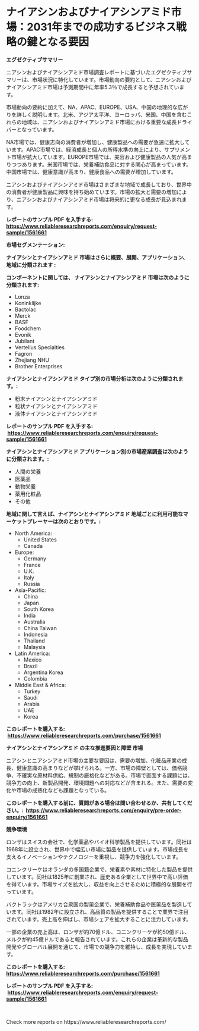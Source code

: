 <p><h1>ナイアシンおよびナイアシンアミド市場：2031年までの成功するビジネス戦略の鍵となる要因</h1></p><p><strong>エグゼクティブサマリー</strong></p>
<p><p>ニアシンおよびナイアシンアミド市場調査レポートに基づいたエグゼクティブサマリーは、市場状況に特化しています。市場動向の要約として、ニアシンおよびナイアシンアミド市場は予測期間中に年率5.3％で成長すると予想されています。</p><p>市場動向の要約に加えて、NA、APAC、EUROPE、USA、中国の地理的な広がりを詳しく説明します。北米、アジア太平洋、ヨーロッパ、米国、中国を含むこれらの地域は、ニアシンおよびナイアシンアミド市場における重要な成長ドライバーとなっています。</p><p>NA市場では、健康志向の消費者が増加し、健康製品への需要が急速に拡大しています。APAC市場では、経済成長と個人の所得水準の向上により、サプリメント市場が拡大しています。EUROPE市場では、美容および健康製品の人気が高まりつつあります。米国市場では、栄養補助食品に対する関心が高まっています。中国市場では、健康意識が高まり、健康食品への需要が増加しています。</p><p>ニアシンおよびナイアシンアミド市場はさまざまな地域で成長しており、世界中の消費者が健康製品に興味を持ち始めています。市場の拡大と需要の増加により、ニアシンおよびナイアシンアミド市場は将来的に更なる成長が見込まれます。</p></p>
<p><strong>レポートのサンプル PDF を入手する: <a href="https://www.reliableresearchreports.com/enquiry/request-sample/1561661">https://www.reliableresearchreports.com/enquiry/request-sample/1561661</a></strong></p>
<p><strong>市場セグメンテーション:</strong></p>
<p><strong> ナイアシンとナイアシンアミド 市場はさらに概要、展開、アプリケーション、地域に分類されます :</strong></p>
<p><strong>コンポーネントに関しては、 ナイアシンとナイアシンアミド 市場は次のように分類されます: &nbsp;</strong></p>
<p><ul><li>Lonza</li><li>Koninklijke</li><li>Bactolac</li><li>Merck</li><li>BASF</li><li>Foodchem</li><li>Evonik</li><li>Jubilant</li><li>Vertellus Specialties</li><li>Fagron</li><li>Zhejiang NHU</li><li>Brother Enterprises</li></ul></p>
<p><strong> ナイアシンとナイアシンアミド タイプ別の市場分析は次のように分類されます。:</strong></p>
<p><ul><li>粉末ナイアシンとナイアシンアミド</li><li>粒状ナイアシンとナイアシンアミド</li><li>液体ナイアシンとナイアシンアミド</li></ul></p>
<p><strong>レポートのサンプル PDF を入手する: &nbsp;<a href="https://www.reliableresearchreports.com/enquiry/request-sample/1561661">https://www.reliableresearchreports.com/enquiry/request-sample/1561661</a></strong></p>
<p><strong> ナイアシンとナイアシンアミド アプリケーション別の市場産業調査は次のように分類されます。:</strong></p>
<p><ul><li>人間の栄養</li><li>医薬品</li><li>動物栄養</li><li>薬用化粧品</li><li>その他</li></ul></p>
<p><strong>地域に関して言えば、ナイアシンとナイアシンアミド 地域ごとに利用可能なマーケットプレーヤーは次のとおりです。:</strong></p>
<p><ul>
    <li>
        North America:
        <ul>
            <li>United States</li>
            <li>Canada</li>
        </ul>
    </li>
    <li>
        Europe:
        <ul>
            <li>Germany</li>
            <li>France</li>
            <li>U.K.</li>
            <li>Italy</li>
            <li>Russia</li>
        </ul>
    </li>
    <li>
        Asia-Pacific:
        <ul>
            <li>China</li>
            <li>Japan</li>
            <li>South Korea</li>
            <li>India</li>
            <li>Australia</li>
            <li>China Taiwan</li>
            <li>Indonesia</li>
            <li>Thailand</li>
            <li>Malaysia</li>
        </ul>
    </li>
    <li>
        Latin America:
        <ul>
            <li>Mexico</li>
            <li>Brazil</li>
            <li>Argentina Korea</li>
            <li>Colombia</li>
        </ul>
    </li>
    <li>
        Middle East & Africa:
        <ul>
            <li>Turkey</li>
            <li>Saudi</li>
            <li>Arabia</li>
            <li>UAE</li>
            <li>Korea</li>
        </ul>
    </li>
    </ul></p>
<p><strong>このレポートを購入する: &nbsp;<a href="https://www.reliableresearchreports.com/purchase/1561661">https://www.reliableresearchreports.com/purchase/1561661</a></strong></p>
<p><strong>ナイアシンとナイアシンアミド の主な推進要因と障壁 市場</strong></p>
<p><p>ニアシンとニアシンアミド市場の主要な要因は、需要の増加、化粧品産業の成長、健康意識の高まりなどが挙げられる。一方、市場の障壁としては、価格競争、不確実な原材料供給、規制の厳格化などがある。市場で直面する課題には、競争力の向上、新製品開発、環境問題への対応などが含まれる。また、需要の変化や市場の成熟化なども課題となっている。</p></p>
<p><strong>このレポートを購入する前に、質問がある場合は問い合わせるか、共有してください。:&nbsp; <a href="https://www.reliableresearchreports.com/enquiry/pre-order-enquiry/1561661">https://www.reliableresearchreports.com/enquiry/pre-order-enquiry/1561661</a></strong></p>
<p><strong>競争環境</strong></p>
<p><p>ロンザはスイスの会社で、化学薬品やバイオ科学製品を提供しています。同社は1968年に設立され、世界中で幅広い市場に製品を提供しています。市場成長を支えるイノベーションやテクノロジーを重視し、競争力を強化しています。</p><p>コニンクリーケはオランダの多国籍企業で、栄養素や素材に特化した製品を提供しています。同社は1825年に創業され、歴史ある企業として世界中で高い評価を得ています。市場サイズを拡大し、収益を向上させるために積極的な展開を行っています。</p><p>バクトラックはアメリカ合衆国の製薬企業で、栄養補助食品や医薬品を製造しています。同社は1982年に設立され、高品質の製品を提供することで業界で注目されています。売上高を伸ばし、市場シェアを拡大することに注力しています。</p><p>一部の企業の売上高は、ロンザが約70億ドル、コニンクリーケが約50億ドル、メルクが約45億ドルであると報告されています。これらの企業は革新的な製品開発やグローバル展開を通じて、市場での競争力を維持し、成長を実現しています。</p></p>
<p><strong>このレポートを購入する: &nbsp; <a href="https://www.reliableresearchreports.com/purchase/1561661">https://www.reliableresearchreports.com/purchase/1561661</a></strong></p>
<p><strong>レポートのサンプル PDF を入手する: &nbsp;<a href="https://www.reliableresearchreports.com/enquiry/request-sample/1561661">https://www.reliableresearchreports.com/enquiry/request-sample/1561661</a></strong><strong></strong></p>
<p>&nbsp;</p>
<p>Check more reports on https://www.reliableresearchreports.com/</p>